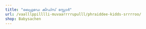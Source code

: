 ```yaml
---
title: "ഫ്രൈഡേ കിഡ്സ് സ്റ്റോർ"
url: /vaalllppilllli-muvaarrrrupulll/phraiddee-kidds-srrrroo/
shop: Babysachen
---
```

